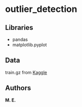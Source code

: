 # outlier_detection

## Libraries

* pandas
* matplotlib.pyplot

## Data
train.gz from [Kaggle](https://www.kaggle.com/c/avazu-ctr-prediction)

## Authors

**M. E.**
